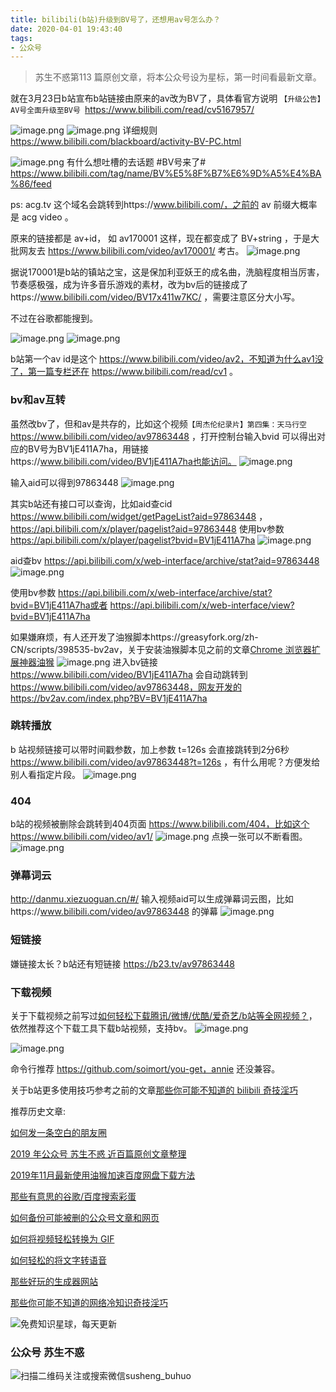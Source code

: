 ```yaml
---
title: bilibili(b站)升级到BV号了，还想用av号怎么办？
date: 2020-04-01 19:43:40
tags:
- 公众号
---
```

> 苏生不惑第113 篇原创文章，将本公众号设为星标，第一时间看最新文章。


就在3月23日b站宣布b站链接由原来的av改为BV了，具体看官方说明
`【升级公告】AV号全面升级至BV号 `https://www.bilibili.com/read/cv5167957/

![image.png](https://upload-images.jianshu.io/upload_images/17817191-5fdfe4f0d70ab411.png?imageMogr2/auto-orient/strip%7CimageView2/2/w/1240)
![image.png](https://upload-images.jianshu.io/upload_images/17817191-fce6bb9563cd320d.png?imageMogr2/auto-orient/strip%7CimageView2/2/w/1240)
详细规则 https://www.bilibili.com/blackboard/activity-BV-PC.html 

![image.png](https://upload-images.jianshu.io/upload_images/17817191-107f63bba646aa26.png?imageMogr2/auto-orient/strip%7CimageView2/2/w/1240)
有什么想吐槽的去话题 ‍#BV号来了# https://www.bilibili.com/tag/name/BV%E5%8F%B7%E6%9D%A5%E4%BA%86/feed

ps: acg.tv 这个域名会跳转到https://www.bilibili.com/，之前的 av 前缀大概率是 acg video 。

原来的链接都是 av+id， 如 av170001 这样，现在都变成了 BV+string ，于是大批网友去 https://www.bilibili.com/video/av170001/ 考古。
![image.png](https://upload-images.jianshu.io/upload_images/17817191-e8617f060d4cb1d8.png?imageMogr2/auto-orient/strip%7CimageView2/2/w/1240)

据说170001是b站的镇站之宝，这是保加利亚妖王的成名曲，洗脑程度相当厉害，节奏感极强，成为许多音乐游戏的素材，改为bv后的链接成了https://www.bilibili.com/video/BV17x411w7KC/ ，需要注意区分大小写。

不过在谷歌都能搜到。

![image.png](https://upload-images.jianshu.io/upload_images/17817191-5826b7e2ed4916c3.png?imageMogr2/auto-orient/strip%7CimageView2/2/w/1240)
![image.png](https://upload-images.jianshu.io/upload_images/17817191-ee3d7e46de38b0f1.png?imageMogr2/auto-orient/strip%7CimageView2/2/w/1240)

b站第一个av id是这个 https://www.bilibili.com/video/av2，不知道为什么av1没了，第一篇专栏还在 https://www.bilibili.com/read/cv1 。

### bv和av互转
虽然改bv了，但和av是共存的，比如这个视频`【周杰伦纪录片】第四集：天马行空`https://www.bilibili.com/video/av97863448 ，打开控制台输入bvid 可以得出对应的BV号为BV1jE411A7ha，用链接https://www.bilibili.com/video/BV1jE411A7ha也能访问。
![image.png](https://upload-images.jianshu.io/upload_images/17817191-637507d09d559be3.png?imageMogr2/auto-orient/strip%7CimageView2/2/w/1240)

输入aid可以得到97863448
![image.png](https://upload-images.jianshu.io/upload_images/17817191-8840035c37c3eb9f.png?imageMogr2/auto-orient/strip%7CimageView2/2/w/1240)

其实b站还有接口可以查询，比如aid查cid https://www.bilibili.com/widget/getPageList?aid=97863448 ，https://api.bilibili.com/x/player/pagelist?aid=97863448 
使用bv参数 https://api.bilibili.com/x/player/pagelist?bvid=BV1jE411A7ha
 ![image.png](https://upload-images.jianshu.io/upload_images/17817191-a13f198b6fa0e0fe.png?imageMogr2/auto-orient/strip%7CimageView2/2/w/1240)

aid查bv https://api.bilibili.com/x/web-interface/archive/stat?aid=97863448 
![image.png](https://upload-images.jianshu.io/upload_images/17817191-27dd175cede9dc26.png?imageMogr2/auto-orient/strip%7CimageView2/2/w/1240)

使用bv参数 https://api.bilibili.com/x/web-interface/archive/stat?bvid=BV1jE411A7ha或者
 https://api.bilibili.com/x/web-interface/view?bvid=BV1jE411A7ha
 

如果嫌麻烦，有人还开发了油猴脚本https://greasyfork.org/zh-CN/scripts/398535-bv2av，关于安装油猴脚本见之前的文章[Chrome 浏览器扩展神器油猴](https://mp.weixin.qq.com/s/adJFh_9LH0N-vvvYaiQqXg)
![image.png](https://upload-images.jianshu.io/upload_images/17817191-356e94ad225cbfe9.png?imageMogr2/auto-orient/strip%7CimageView2/2/w/1240)
进入bv链接 https://www.bilibili.com/video/BV1jE411A7ha 会自动跳转到 https://www.bilibili.com/video/av97863448，网友开发的https://bv2av.com/index.php?BV=BV1jE411A7ha
### 跳转播放
b 站视频链接可以带时间戳参数，加上参数
 t=126s 会直接跳转到2分6秒 https://www.bilibili.com/video/av97863448?t=126s ，有什么用呢？方便发给别人看指定片段。
![image.png](https://upload-images.jianshu.io/upload_images/17817191-1802724dbf682926.png?imageMogr2/auto-orient/strip%7CimageView2/2/w/1240)


### 404  
b站的视频被删除会跳转到404页面 https://www.bilibili.com/404，比如这个https://www.bilibili.com/video/av1/
![image.png](https://upload-images.jianshu.io/upload_images/17817191-3617a54f8a538627.png?imageMogr2/auto-orient/strip%7CimageView2/2/w/1240)
点换一张可以不断看图。
![image.png](https://upload-images.jianshu.io/upload_images/17817191-c55845b59b00d88e.png?imageMogr2/auto-orient/strip%7CimageView2/2/w/1240)


### 弹幕词云
http://danmu.xiezuoguan.cn/#/ 输入视频aid可以生成弹幕词云图，比如https://www.bilibili.com/video/av97863448 的弹幕
![image.png](https://upload-images.jianshu.io/upload_images/17817191-00c6d30405b3e3c5.png?imageMogr2/auto-orient/strip%7CimageView2/2/w/1240)
### 短链接
嫌链接太长？b站还有短链接 https://b23.tv/av97863448 

### 下载视频
关于下载视频之前写过[如何轻松下载腾讯/微博/优酷/爱奇艺/b站等全网视频？](https://mp.weixin.qq.com/s/3rB23e9L55hDBaPLDu6WMg)，依然推荐这个下载工具下载b站视频，支持bv。
![image.png](https://upload-images.jianshu.io/upload_images/17817191-000091cb207725ef.png?imageMogr2/auto-orient/strip%7CimageView2/2/w/1240)

![image.png](https://upload-images.jianshu.io/upload_images/17817191-133c223eac348439.png?imageMogr2/auto-orient/strip%7CimageView2/2/w/1240)

命令行推荐 https://github.com/soimort/you-get，annie 还没兼容。

关于b站更多使用技巧参考之前的文章[那些你可能不知道的 bilibili 奇技淫巧](https://mp.weixin.qq.com/s/HpuInXUCjSYT7HLqhoRcCA)

推荐历史文章:

[如何发一条空白的朋友圈](https://mp.weixin.qq.com/s/Xz1m-mqtCcBF_4hmGCpkUQ)

[2019 年公众号 苏生不惑 近百篇原创文章整理](https://mp.weixin.qq.com/s/Lm4l_aPCSXymUGcqO_Yf3g)

[2019年11月最新使用油猴加速百度网盘下载方法](https://mp.weixin.qq.com/s/XTn8wPEyThacR3GLHyzBLA)

[那些有意思的谷歌/百度搜索彩蛋](https://mp.weixin.qq.com/s/dXZhN3GbqQslg7-YHcRL3A)

[如何备份可能被删的公众号文章和网页 ](https://mp.weixin.qq.com/s/bIE23HBq_sqvLkV18_BlbQ)

[如何将视频轻松转换为 GIF](https://mp.weixin.qq.com/s/bGcMIz0dOoDe3quo5G0-Ug)

[如何轻松的将文字转语音](https://mp.weixin.qq.com/s/klBMLhsQXOEzsWA5a_rpIQ)

[那些好玩的生成器网站](https://mp.weixin.qq.com/s/mPpRYbjfgpVqKcpFwnPYtA)

[那些你可能不知道的网络冷知识奇技淫巧](https://mp.weixin.qq.com/s/-p-RZLh8ovNiCYv6YQkbrw)

 
![免费知识星球，每天更新](https://upload-images.jianshu.io/upload_images/17817191-9d41aa25edcd25c4.png?imageMogr2/auto-orient/strip%7CimageView2/2/w/1240)


### 公众号 苏生不惑
 ![扫描二维码关注或搜索微信susheng_buhuo](https://upload-images.jianshu.io/upload_images/17817191-6e0079f95d4c0338.jpg?imageMogr2/auto-orient/strip%7CimageView2/2/w/1240)

